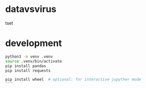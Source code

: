 # datavsvirus
tset

# development

```bash
python3 -m venv .venv
source .venv/bin/activate
pip install pandas
pip install requests

pip install wheel  # optional: for interactive jupyther mode
´´´

